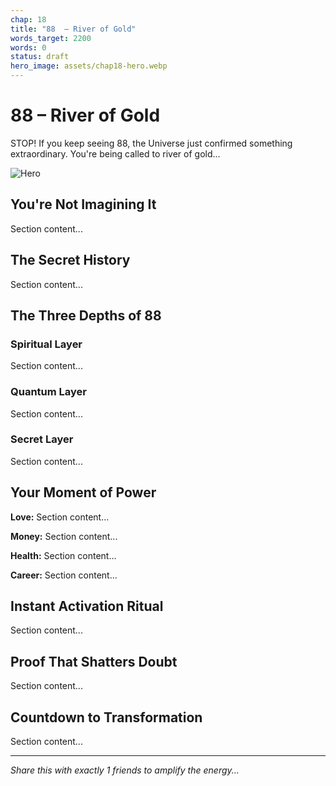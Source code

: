 ```yaml
---
chap: 18
title: "88  – River of Gold"
words_target: 2200
words: 0
status: draft
hero_image: assets/chap18-hero.webp
---
```


# 88  – River of Gold

STOP! If you keep seeing 88, the Universe just confirmed something extraordinary. You're being called to river of gold...

![Hero](../assets/chap18-hero.webp)

## You're Not Imagining It

Section content...

## The Secret History

Section content...

## The Three Depths of 88

### Spiritual Layer
Section content...

### Quantum Layer
Section content...

### Secret Layer
Section content...

## Your Moment of Power

**Love:** Section content...

**Money:** Section content...

**Health:** Section content...

**Career:** Section content...

## Instant Activation Ritual

Section content...

## Proof That Shatters Doubt

Section content...

## Countdown to Transformation

Section content...

---

*Share this with exactly 1 friends to amplify the energy...*

